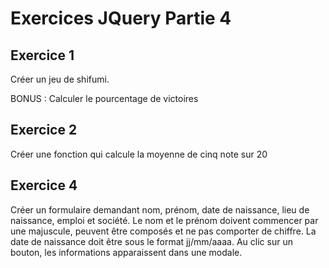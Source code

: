 # Exercices JQuery Partie 4

## Exercice 1

Créer un jeu de shifumi. 

BONUS : Calculer le pourcentage de victoires 

## Exercice 2

Créer une fonction qui calcule la moyenne de cinq note sur 20

## Exercice 4

Créer un formulaire demandant nom, prénom, date de naissance, lieu de naissance, emploi et société. Le nom et le prénom doivent commencer par une majuscule, peuvent être composés et ne pas comporter de chiffre. La date de naissance doit être sous le format jj/mm/aaaa. Au clic sur un bouton, les informations apparaissent dans une modale.

